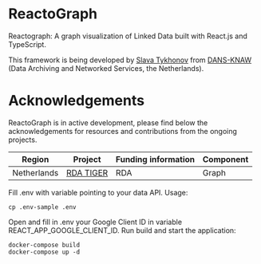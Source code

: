 # ReactoGraph
Reactograph: A graph visualization of Linked Data built with React.js and TypeScript.

This framework is being developed by [Slava Tykhonov](https://orcid.org/0000-0001-9447-9830) from [DANS-KNAW](http://dans.knaw.nl) (Data Archiving and Networked Services, the Netherlands).

# Acknowledgements
ReactoGraph is in active development, please find below the acknowledgements for resources and contributions from the ongoing projects.

Region | Project  | Funding information | Component |
| ------------- | ------------- | ------------- | ------------- |
| Netherlands | [RDA TIGER](https://www.rd-alliance.org/rda-tiger#About%20RDA%20TIGER) | RDA | Graph |

Fill .env with variable pointing to your data API.
Usage:
```
cp .env-sample .env
```
Open and fill in .env your Google Client ID in variable REACT_APP_GOOGLE_CLIENT_ID. Run build and start the application:
```
docker-compose build
docker-compose up -d
```
